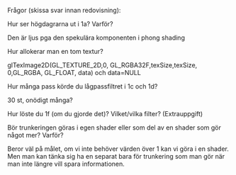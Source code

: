 
Frågor (skissa svar innan redovisning):

Hur ser högdagrarna ut i 1a? Varför?

Den är ljus pga den spekulära komponenten i phong shading

Hur allokerar man en tom textur?

glTexImage2D(GL_TEXTURE_2D,0, GL_RGBA32F,texSize,texSize, 0,GL_RGBA, GL_FLOAT, data)
och data=NULL

Hur många pass körde du lågpassfiltret i 1c och 1d?

30 st, onödigt många?

Hur löste du 1f (om du gjorde det)? Vilket/vilka filter? (Extrauppgift)

Bör trunkeringen göras i egen shader eller som del av en shader som gör något mer? Varför?

Beror väl på målet, om vi inte behöver värden över 1 kan vi göra i en shader.
Men man kan tänka sig ha en separat bara för trunkering som man gör när man inte längre vill spara informationen.


